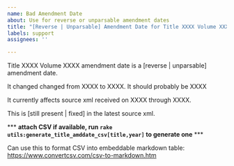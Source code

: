 ```yaml
---
name: Bad Amendment Date
about: Use for reverse or unparsable amendment dates
title: "[Reverse | Unparsable] Amendment Date for Title XXXX Volume XXXX"
labels: support
assignees: ''

---
```


Title XXXX Volume XXXX amendment date is a [reverse | unparsable] amendment date.

It changed changed from XXXX to XXXX.
It should probably be XXXX

It currently affects source xml received on XXXX through XXXX.

This is [still present | fixed] in the latest source xml. 

*** **attach CSV if available, run `rake utils:generate_title_amddate_csv[title,year]` to generate one** ***

Can use this to format CSV into embeddable markdown table:
https://www.convertcsv.com/csv-to-markdown.htm

